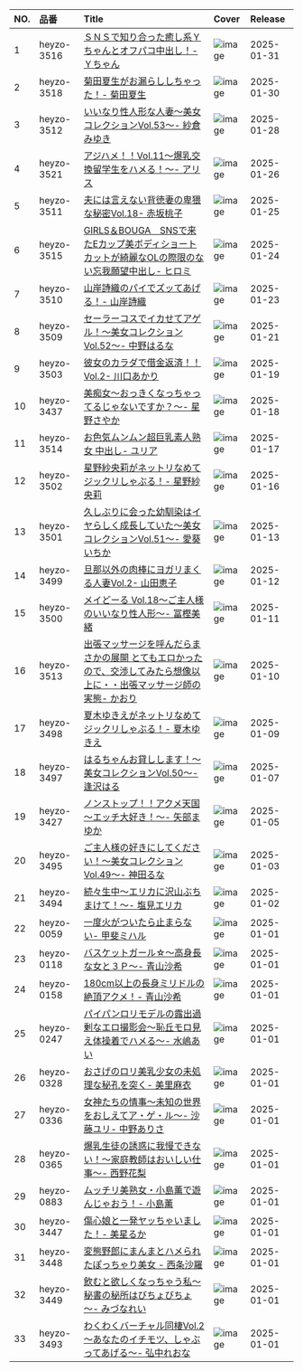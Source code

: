 |NO.|品番|Title|Cover|Release|
|:---|:---|:---|:---|:---|
1|heyzo-3516|[ＳＮＳで知り合った癒し系Ｙちゃんとオフパコ中出し！- Ｙちゃん](https://www.avmoive.top/index.php/archives/36360/)|![image](https://www.heyzo.com/contents/3000/3516/images/player_thumbnail.jpg)|2025-01-31
2|heyzo-3518|[菊田夏生がお漏らししちゃった！- 菊田夏生](https://www.avmoive.top/index.php/archives/36361/)|![image](https://www.heyzo.com/contents/3000/3518/images/player_thumbnail.jpg)|2025-01-30
3|heyzo-3512|[いいなり性人形な人妻～美女コレクションVol.53～- 紗倉みゆき](https://www.avmoive.top/index.php/archives/36362/)|![image](https://www.heyzo.com/contents/3000/3512/images/player_thumbnail.jpg)|2025-01-28
4|heyzo-3521|[アジハメ！！Vol.11～爆乳交換留学生をハメる！～- アリス](https://www.avmoive.top/index.php/archives/36363/)|![image](https://www.heyzo.com/contents/3000/3521/images/player_thumbnail.jpg)|2025-01-26
5|heyzo-3511|[夫には言えない背徳妻の卑猥な秘密Vol.18- 赤坂桃子](https://www.avmoive.top/index.php/archives/36364/)|![image](https://www.heyzo.com/contents/3000/3511/images/player_thumbnail.jpg)|2025-01-25
6|heyzo-3515|[GIRLS＆BOUGA　SNSで来たEカップ美ボディショートカットが綺麗なOLの際限のない忘我願望中出し- ヒロミ](https://www.avmoive.top/index.php/archives/36365/)|![image](https://www.heyzo.com/contents/3000/3515/images/player_thumbnail.jpg)|2025-01-24
7|heyzo-3510|[山岸詩織のパイでズッてあげる！- 山岸詩織](https://www.avmoive.top/index.php/archives/36366/)|![image](https://www.heyzo.com/contents/3000/3510/images/player_thumbnail.jpg)|2025-01-23
8|heyzo-3509|[セーラーコスでイカせてアゲル！～美女コレクションVol.52～- 中野はるな](https://www.avmoive.top/index.php/archives/36367/)|![image](https://www.heyzo.com/contents/3000/3509/images/player_thumbnail.jpg)|2025-01-21
9|heyzo-3503|[彼女のカラダで借金返済！！Vol.2- 川口あかり](https://www.avmoive.top/index.php/archives/36368/)|![image](https://www.heyzo.com/contents/3000/3503/images/player_thumbnail.jpg)|2025-01-19
10|heyzo-3437|[美痴女～おっきくなっちゃってるじゃないですか？～- 星野さやか](https://www.avmoive.top/index.php/archives/36369/)|![image](https://www.heyzo.com/contents/3000/3437/images/player_thumbnail.jpg)|2025-01-18
11|heyzo-3514|[お色気ムンムン超巨乳素人熟女 中出し- ユリア](https://www.avmoive.top/index.php/archives/36370/)|![image](https://www.heyzo.com/contents/3000/3514/images/player_thumbnail.jpg)|2025-01-17
12|heyzo-3502|[星野紗央莉がネットリなめてジックリしゃぶる！- 星野紗央莉](https://www.avmoive.top/index.php/archives/36371/)|![image](https://www.heyzo.com/contents/3000/3502/images/player_thumbnail.jpg)|2025-01-16
13|heyzo-3501|[久しぶりに会った幼馴染はイヤらしく成長していた～美女コレクションVol.51～- 愛葵いちか](https://www.avmoive.top/index.php/archives/36372/)|![image](https://www.heyzo.com/contents/3000/3501/images/player_thumbnail.jpg)|2025-01-13
14|heyzo-3499|[旦那以外の肉棒にヨガリまくる人妻Vol.2- 山田恵子](https://www.avmoive.top/index.php/archives/36373/)|![image](https://www.heyzo.com/contents/3000/3499/images/player_thumbnail.jpg)|2025-01-12
15|heyzo-3500|[メイどーる Vol.18～ご主人様のいいなり性人形～- 冨樫美緒](https://www.avmoive.top/index.php/archives/36374/)|![image](https://www.heyzo.com/contents/3000/3500/images/player_thumbnail.jpg)|2025-01-11
16|heyzo-3513|[出張マッサージを呼んだらまさかの展開 とてもエロかったので、交渉してみたら想像以上に・・出張マッサージ師の実態- かおり](https://www.avmoive.top/index.php/archives/36375/)|![image](https://www.heyzo.com/contents/3000/3513/images/player_thumbnail.jpg)|2025-01-10
17|heyzo-3498|[夏木ゆきえがネットリなめてジックリしゃぶる！- 夏木ゆきえ](https://www.avmoive.top/index.php/archives/36376/)|![image](https://www.heyzo.com/contents/3000/3498/images/player_thumbnail.jpg)|2025-01-09
18|heyzo-3497|[はるちゃんお貸しします！～美女コレクションVol.50～- 逢沢はる](https://www.avmoive.top/index.php/archives/36377/)|![image](https://www.heyzo.com/contents/3000/3497/images/player_thumbnail.jpg)|2025-01-07
19|heyzo-3427|[ノンストップ！！アクメ天国～エッチ大好き！～- 矢部まゆか](https://www.avmoive.top/index.php/archives/36378/)|![image](https://www.heyzo.com/contents/3000/3427/images/player_thumbnail.jpg)|2025-01-05
20|heyzo-3495|[ご主人様の好きにしてください！～美女コレクションVol.49～- 神田るな](https://www.avmoive.top/index.php/archives/36379/)|![image](https://www.heyzo.com/contents/3000/3495/images/player_thumbnail.jpg)|2025-01-03
21|heyzo-3494|[続々生中～エリカに沢山ぶちまけて！～- 塩見エリカ](https://www.avmoive.top/index.php/archives/36380/)|![image](https://www.heyzo.com/contents/3000/3494/images/player_thumbnail.jpg)|2025-01-02
22|heyzo-0059|[一度火がついたら止まらない- 甲斐ミハル](https://www.avmoive.top/index.php/archives/36392/)|![image](https://www.heyzo.com/contents/3000/0059/images/player_thumbnail.jpg)|2025-01-01
23|heyzo-0118|[バスケットガール☆～高身長な女と３Ｐ～- 青山沙希](https://www.avmoive.top/index.php/archives/36391/)|![image](https://www.heyzo.com/contents/3000/0118/images/player_thumbnail.jpg)|2025-01-01
24|heyzo-0158|[180cm以上の長身ミリドルの絶頂アクメ！- 青山沙希](https://www.avmoive.top/index.php/archives/36390/)|![image](https://www.heyzo.com/contents/3000/0158/images/player_thumbnail.jpg)|2025-01-01
25|heyzo-0247|[パイパンロリモデルの露出過剰なエロ撮影会～恥丘モロ見え体操着でハメる～- 水嶋あい](https://www.avmoive.top/index.php/archives/36389/)|![image](https://www.heyzo.com/contents/3000/0247/images/player_thumbnail.jpg)|2025-01-01
26|heyzo-0328|[おさげのロリ美乳少女の未処理な秘孔を突く- 美里麻衣](https://www.avmoive.top/index.php/archives/36388/)|![image](https://www.heyzo.com/contents/3000/0328/images/player_thumbnail.jpg)|2025-01-01
27|heyzo-0336|[女神たちの情事～未知の世界をおしえてア・ゲ・ル～- 沙藤ユリ- 中野ありさ](https://www.avmoive.top/index.php/archives/36387/)|![image](https://www.heyzo.com/contents/3000/0336/images/player_thumbnail.jpg)|2025-01-01
28|heyzo-0365|[爆乳生徒の誘惑に我慢できない！～家庭教師はおいしい仕事～- 西野花梨](https://www.avmoive.top/index.php/archives/36386/)|![image](https://www.heyzo.com/contents/3000/0365/images/player_thumbnail.jpg)|2025-01-01
29|heyzo-0883|[ムッチリ美熟女・小島薫で遊んじゃおう！- 小島薫](https://www.avmoive.top/index.php/archives/36385/)|![image](https://www.heyzo.com/contents/3000/0883/images/player_thumbnail.jpg)|2025-01-01
30|heyzo-3447|[傷心娘と一発ヤッちゃいました！- 美星るか](https://www.avmoive.top/index.php/archives/36384/)|![image](https://www.heyzo.com/contents/3000/3447/images/player_thumbnail.jpg)|2025-01-01
31|heyzo-3448|[変態野郎にまんまとハメられたぽっちゃり美女 - 西条沙羅](https://www.avmoive.top/index.php/archives/36383/)|![image](https://www.heyzo.com/contents/3000/3448/images/player_thumbnail.jpg)|2025-01-01
32|heyzo-3449|[飲むと欲しくなっちゃう私～秘書の秘所はびちょびちょ～- みづなれい](https://www.avmoive.top/index.php/archives/36382/)|![image](https://www.heyzo.com/contents/3000/3449/images/player_thumbnail.jpg)|2025-01-01
33|heyzo-3493|[わくわくバーチャル同棲Vol.2～あなたのイチモツ、しゃぶってあげる～- 弘中れおな](https://www.avmoive.top/index.php/archives/36381/)|![image](https://www.heyzo.com/contents/3000/3493/images/player_thumbnail.jpg)|2025-01-01